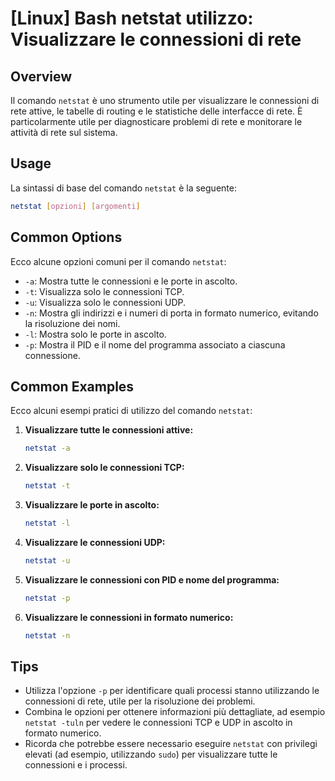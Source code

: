 # [Linux] Bash netstat utilizzo: Visualizzare le connessioni di rete

## Overview
Il comando `netstat` è uno strumento utile per visualizzare le connessioni di rete attive, le tabelle di routing e le statistiche delle interfacce di rete. È particolarmente utile per diagnosticare problemi di rete e monitorare le attività di rete sul sistema.

## Usage
La sintassi di base del comando `netstat` è la seguente:

```bash
netstat [opzioni] [argomenti]
```

## Common Options
Ecco alcune opzioni comuni per il comando `netstat`:

- `-a`: Mostra tutte le connessioni e le porte in ascolto.
- `-t`: Visualizza solo le connessioni TCP.
- `-u`: Visualizza solo le connessioni UDP.
- `-n`: Mostra gli indirizzi e i numeri di porta in formato numerico, evitando la risoluzione dei nomi.
- `-l`: Mostra solo le porte in ascolto.
- `-p`: Mostra il PID e il nome del programma associato a ciascuna connessione.

## Common Examples
Ecco alcuni esempi pratici di utilizzo del comando `netstat`:

1. **Visualizzare tutte le connessioni attive:**

   ```bash
   netstat -a
   ```

2. **Visualizzare solo le connessioni TCP:**

   ```bash
   netstat -t
   ```

3. **Visualizzare le porte in ascolto:**

   ```bash
   netstat -l
   ```

4. **Visualizzare le connessioni UDP:**

   ```bash
   netstat -u
   ```

5. **Visualizzare le connessioni con PID e nome del programma:**

   ```bash
   netstat -p
   ```

6. **Visualizzare le connessioni in formato numerico:**

   ```bash
   netstat -n
   ```

## Tips
- Utilizza l'opzione `-p` per identificare quali processi stanno utilizzando le connessioni di rete, utile per la risoluzione dei problemi.
- Combina le opzioni per ottenere informazioni più dettagliate, ad esempio `netstat -tuln` per vedere le connessioni TCP e UDP in ascolto in formato numerico.
- Ricorda che potrebbe essere necessario eseguire `netstat` con privilegi elevati (ad esempio, utilizzando `sudo`) per visualizzare tutte le connessioni e i processi.